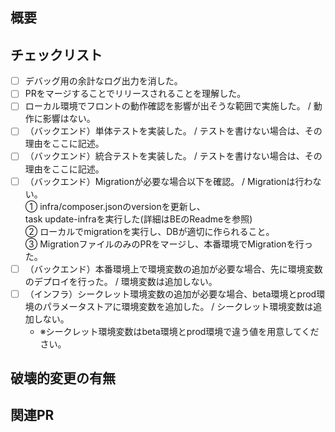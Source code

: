 <!-- I want to review in Japanese. -->

## 概要

<!-- 
このセクションでは、このPRの背景と目的を簡潔に説明してください。
例) このPRでは、新たに〇〇APIが追加されます。このAPIでは△△を取得することができます。
例) 〇〇画面のデザインがスマホ版で崩れていたことを修正しました。（スクショを貼る）
-->

## チェックリスト

<!--
全てのチェックリストを満たす必要があります。満たさない場合、その理由をチェック項目に記述してください。
-->

 - [ ] デバッグ用の余計なログ出力を消した。
 - [ ] PRをマージすることでリリースされることを理解した。
 - [ ] ローカル環境でフロントの動作確認を影響が出そうな範囲で実施した。 / 動作に影響はない。
 - [ ] （バックエンド）単体テストを実装した。 / テストを書けない場合は、その理由をここに記述。
 - [ ] （バックエンド）統合テストを実装した。 / テストを書けない場合は、その理由をここに記述。
 - [ ] （バックエンド）Migrationが必要な場合以下を確認。 / Migrationは行わない。<br>① infra/composer.jsonのversionを更新し、<br> task update-infraを実行した(詳細はBEのReadmeを参照) <br>② ローカルでmigrationを実行し、DBが適切に作られること。<br>③ MigrationファイルのみのPRをマージし、本番環境でMigrationを行った。<br>
 - [ ] （バックエンド）本番環境上で環境変数の追加が必要な場合、先に環境変数のデプロイを行った。 / 環境変数は追加しない。
 - [ ] （インフラ）シークレット環境変数の追加が必要な場合、beta環境とprod環境のパラメータストアに環境変数を追加した。 / シークレット環境変数は追加しない。
   - ※シークレット環境変数はbeta環境とprod環境で違う値を用意してください。

## 破壊的変更の有無

<!-- 
前提として、破壊的変更は含まないように実装をするべきです。やむを得ずこのPRが破壊的変更含む場合、その内容を説明してください。
例) `/api/v1/hoge`の代わりに`/api/v2/hoge`を利用する必要があります。
例) `/api/v1/foo`のスキーマが変更されます。
例) 破壊的変更はない。
-->

## 関連PR

<!-- 
Migration PRや環境変数の追加のPRをここに記載する。
-->

<!-- I want to review in Japanese. -->

